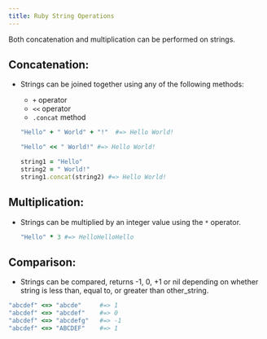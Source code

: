 ```yaml
---
title: Ruby String Operations
---
```

Both concatenation and multiplication can be performed on strings.

## Concatenation:

*   Strings can be joined together using any of the following methods:
    *   `+` operator
    *   `<<` operator
    *   `.concat` method
    ```ruby
    "Hello" + " World" + "!"  #=> Hello World!
    ```

    ```ruby
    "Hello" << " World!" #=> Hello World!
    ```

    ```ruby
    string1 = "Hello"
    string2 = " World!"
    string1.concat(string2) #=> Hello World!
    ```

## Multiplication:

*   Strings can be multiplied by an integer value using the `*` operator.
    ```ruby
    "Hello" * 3 #=> HelloHelloHello
    ```

## Comparison:
*  Strings can be compared, returns -1, 0, +1 or nil depending on whether string is less than, equal to, or greater than other_string.
```ruby
"abcdef" <=> "abcde"     #=> 1
"abcdef" <=> "abcdef"    #=> 0
"abcdef" <=> "abcdefg"   #=> -1
"abcdef" <=> "ABCDEF"    #=> 1
```
